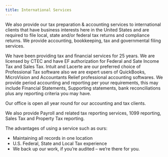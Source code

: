 ```yaml
---
title: International Services
---
```


We also provide our tax preparation & accounting services to international clients that have business interests here in the United States and are required to file local, state and/or federal tax returns and compliance returns. We provide accounting, bookkeeping, tax and governmental filing services.

We have been providing tax and financial services for 25 years. We are licensed by CTEC and have EF authorization for Federal and Sate Income Tax and Sales Tax. Intuit and Lacerte are our preferred choice of Professional Tax software also we are expert users of QuickBooks, MicroVision and Accountants Relief professional accounting softwares. We provide period accounting and reporting per your requirements, this may include Financial Statements, Supporting statements, bank reconciliations plus any reporting criteria you may have.

Our office is open all year round for our accounting and tax clients.

We also provide Payroll and related tax reporting services, 1099 reporting, Sales Tax and Property Tax reporting.

The advantages of using a service such as ours:

*   Maintaining all records in one location
*   U.S. Federal, State and Local Tax experience
*   We back up our work, if you’re audited – we’re there for you.
